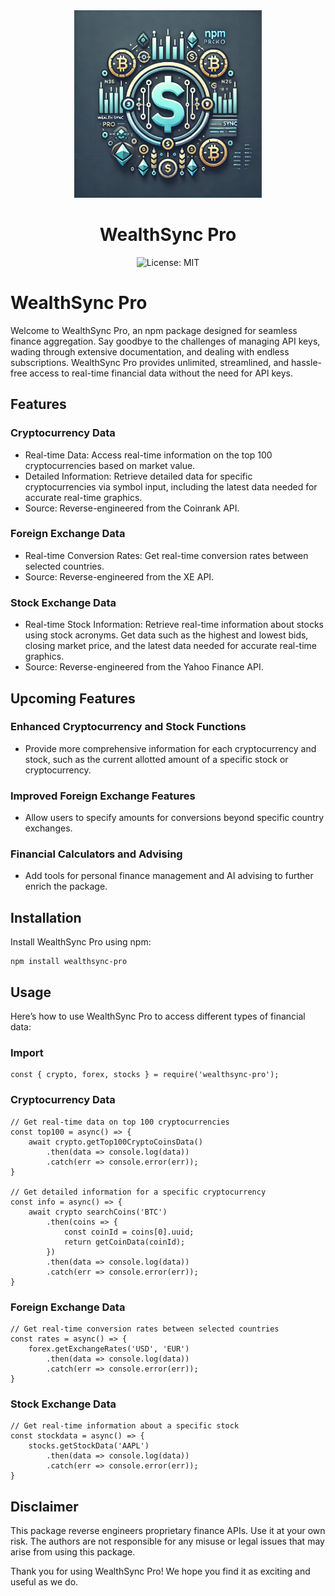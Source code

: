 <div align="center">
<!-- logo -->
<img src = "logo.png" width="300">
<h1 align="center">WealthSync Pro</h1>
<img alt="License: MIT" src="https://img.shields.io/badge/License-MIT-yellow.svg" />
</div>

# WealthSync Pro

Welcome to WealthSync Pro, an npm package designed for seamless finance aggregation. Say goodbye to the challenges of managing API keys, wading through extensive documentation, and dealing with endless subscriptions. WealthSync Pro provides unlimited, streamlined, and hassle-free access to real-time financial data without the need for API keys.



## Features

### Cryptocurrency Data

- Real-time Data: Access real-time information on the top 100 cryptocurrencies based on market value.
- Detailed Information: Retrieve detailed data for specific cryptocurrencies via symbol input, including the latest data needed for accurate real-time graphics.
- Source: Reverse-engineered from the Coinrank API.

### Foreign Exchange Data

- Real-time Conversion Rates: Get real-time conversion rates between selected countries.
- Source: Reverse-engineered from the XE API.

### Stock Exchange Data

- Real-time Stock Information: Retrieve real-time information about stocks using stock acronyms. Get data such as the highest and lowest bids, closing market price, and the latest data needed for accurate real-time graphics.
- Source: Reverse-engineered from the Yahoo Finance API.

## Upcoming Features

### Enhanced Cryptocurrency and Stock Functions

- Provide more comprehensive information for each cryptocurrency and stock, such as the current allotted amount of a specific stock or cryptocurrency.

### Improved Foreign Exchange Features

- Allow users to specify amounts for conversions beyond specific country exchanges.

### Financial Calculators and Advising

- Add tools for personal finance management and AI advising to further enrich the package.

## Installation

Install WealthSync Pro using npm:
```
npm install wealthsync-pro
```

## Usage

Here’s how to use WealthSync Pro to access different types of financial data:

### Import
```
const { crypto, forex, stocks } = require('wealthsync-pro');
```

### Cryptocurrency Data
```
// Get real-time data on top 100 cryptocurrencies
const top100 = async() => {
    await crypto.getTop100CryptoCoinsData()
        .then(data => console.log(data))
        .catch(err => console.error(err));
}

// Get detailed information for a specific cryptocurrency
const info = async() => { 
    await crypto searchCoins('BTC')
        .then(coins => {
            const coinId = coins[0].uuid;
            return getCoinData(coinId);
        })
        .then(data => console.log(data))
        .catch(err => console.error(err));
}
```

### Foreign Exchange Data
```
// Get real-time conversion rates between selected countries
const rates = async() => {
    forex.getExchangeRates('USD', 'EUR')
        .then(data => console.log(data))
        .catch(err => console.error(err));
}
```

### Stock Exchange Data
```
// Get real-time information about a specific stock
const stockdata = async() => {
    stocks.getStockData('AAPL')
        .then(data => console.log(data))
        .catch(err => console.error(err));
}
```

## Disclaimer

This package reverse engineers proprietary finance APIs. Use it at your own risk. The authors are not responsible for any misuse or legal issues that may arise from using this package.


Thank you for using WealthSync Pro! We hope you find it as exciting and useful as we do.
